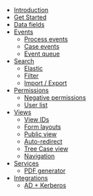 * [Introduction](/)
* [Get Started](get_started.md)
* [Data fields](data_fields.md)
* [Events](events/events.md)
    * [Process events](events/process_event.md)
    * [Case events](events/case_event.md)
    * [Event queue](events/event_queue.md)
* [Search]()
    * [Elastic](search/elastic_mapping.md)
    * [Filter](search/filter.md)
    * [Import / Export](search/filter_import_export.md)
* [Permissions]()
    * [Negative permissions](roles/negative_roles.md)
    * [User list](roles/userlist.md)
* [Views]()
    * [View IDs](views/viewid_generation.md)
    * [Form layouts](views/form_layout.md)
    * [Public view](views/public_view.md)
    * [Auto-redirect](views/auto_redirect_view.md)
    * [Tree Case view](views/tree_case_view.md)
    * [Navigation](views/navigation.md)
* [Services]()
    * [PDF generator](services/pdf_generator.md)
* [Integrations]()
    * [AD + Kerberos](integration/ad_kerberos.md)